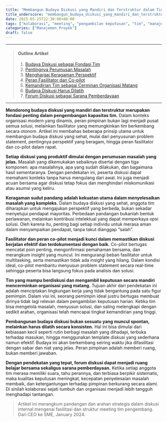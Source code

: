 ```yaml
---
title: "Membangun Budaya Diskusi yang Mandiri dan Terstruktur dalam Tim"
title_underscore: "membangun_budaya_diskusi_yang_mandiri_dan_terstruktur_dalam_tim"
date: 2025-05-25T22:30:00+08:00
tags: ["kolaborasi", "meeting", "pengambilan keputusan", "tim", "manajemen pengetahuan"]
categories: ["Manajemen Proyek"]
draft: false
---
```


---
> #### Outline Artikel
> 1. [Budaya Diskusi sebagai Fondasi Tim](#budaya-diskusi)
> 2. [Pentingnya Perumusan Masalah](#perumusan-masalah)
> 3. [Menghargai Keragaman Perspektif](#keragaman-perspektif)
> 4. [Peran Fasilitator dan Co-pilot](#fasilitator-co-pilot)
> 5. [Kemandirian Tim sebagai Cerminan Organisasi Matang](#kemandirian-tim)
> 6. [Budaya Diskusi Harus Dilatih](#pelatihan-diskusi)
> 7. [Forum Diskusi sebagai Sarana Pemberdayaan](#forum-pemberdayaan)
---

<span id="budaya-diskusi"></span>

**Mendorong budaya diskusi yang mandiri dan terstruktur merupakan fondasi penting dalam pengembangan kapasitas tim.** Dalam konteks organisasi modern yang dinamis, peran pimpinan bukan lagi menjadi pusat semua solusi, melainkan fasilitator yang memungkinkan tim berkembang secara otonom. Artikel ini membahas beberapa prinsip utama untuk membangun budaya diskusi yang sehat, mulai dari penyusunan problem statement, pentingnya perspektif yang beragam, hingga peran fasilitator dan co-pilot dalam rapat.

<span id="perumusan-masalah"></span>

**Setiap diskusi yang produktif dimulai dengan perumusan masalah yang jelas.** Masalah yang dikemukakan sebaiknya disertai dengan tiga komponen: apa masalahnya, apa yang sudah dilakukan, dan bagaimana hasil sementaranya. Dengan pendekatan ini, peserta diskusi dapat memahami konteks tanpa harus mengulang dari awal. Ini juga menjadi acuan bersama agar diskusi tetap fokus dan menghindari miskomunikasi atau asumsi yang keliru.

<span id="keragaman-perspektif"></span>

**Keragaman sudut pandang adalah kekuatan utama dalam menyelesaikan masalah yang kompleks.** Dalam budaya diskusi yang sehat, anggota tim diharapkan untuk mengajukan perspektif yang berbeda, bukan sekadar menyetujui pendapat mayoritas. Perbedaan pandangan bukanlah bentuk perlawanan, melainkan kontribusi intelektual yang dapat memperkaya opsi solusi. Oleh karena itu, penting bagi setiap individu untuk merasa aman dalam menyampaikan pendapat, tanpa takut dianggap “salah”.

<span id="fasilitator-co-pilot"></span>

**Fasilitator dan peran co-pilot menjadi kunci dalam memastikan diskusi berjalan efektif dan terdokumentasi dengan baik.** Co-pilot bertugas mencatat poin penting, mengonfirmasi pemahaman bersama, dan merangkum insight yang muncul. Ini mengurangi beban fasilitator untuk multitasking, serta memastikan tidak ada insight yang hilang. Dalam kondisi ideal, co-pilot membantu menyusun problem statement secara real-time sehingga peserta bisa langsung fokus pada analisis dan solusi.

<span id="kemandirian-tim"></span>

**Tim yang mampu berdiskusi dan mengambil keputusan secara mandiri mencerminkan organisasi yang matang.** Tujuan akhir dari pendekatan ini adalah menciptakan lingkungan kerja yang tidak bergantung pada satu figur pemimpin. Dalam visi ini, seorang pemimpin ideal justru bertugas membuat dirinya tidak lagi relevan dalam pengambilan keputusan harian. Ketika tim bisa mengelola masalah, menyusun solusi, dan saling melengkapi dengan sedikit arahan, organisasi telah mencapai tingkat kemandirian yang tinggi.

<span id="pelatihan-diskusi"></span>

**Pembangunan budaya diskusi bukan sesuatu yang muncul spontan, melainkan harus dilatih secara konsisten.** Hal ini bisa dimulai dari kebiasaan kecil seperti rutin berbagi masalah yang dihadapi, terbuka terhadap masukan, hingga menggunakan template diskusi yang sederhana namun efektif. Budaya ini akan berkembang seiring waktu jika difasilitasi dengan sabar dan niat yang jelas. Peran pimpinan adalah memberi ruang, bukan memberi jawaban.

<span id="forum-pemberdayaan"></span>

**Dengan pendekatan yang tepat, forum diskusi dapat menjadi ruang belajar bersama sekaligus sarana pemberdayaan.** Ketika setiap anggota tim merasa memiliki suara, tahu perannya, dan terbiasa berpikir sistematis, maka kualitas keputusan meningkat, kecepatan penyelesaian masalah membaik, dan ketergantungan terhadap pimpinan berkurang secara alami. Di sinilah kolaborasi sejati tumbuh dan organisasi menjadi lebih tangguh menghadapi tantangan.

>Artikel ini merangkum pandangan dan arahan strategis dalam diskusi internal mengenai fasilitasi dan struktur meeting tim pengembang. Dari CEO ke SME, January 2024.
